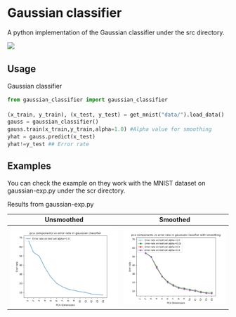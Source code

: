 # Gaussian classifier

A python implementation of the Gaussian classifier under the src directory.

![](exp/gaussian.jpg)

## Usage

Gaussian classifier
```python
from gaussian_classifier import gaussian_classifier

(x_train, y_train), (x_test, y_test) = get_mnist("data/").load_data()
gauss = gaussian_classifier()
gauss.train(x_train,y_train,alpha=1.0) #Alpha value for smoothing
yhat = gauss.predict(x_test)
yhat!=y_test ## Error rate
```
## Examples
You can check the example on they work with the MNIST dataset on gaussian-exp.py under the scr directory.

Results from gaussian-exp.py

|             Unsmoothed              |              Smoothed               |
| :---------------------------------: | :---------------------------------: |
| ![](exp/unsmoothed_gaussian.png) | ![](exp/smoothed_gaussian.png) |

